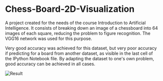 # Chess-Board-2D-Visualization
A project created for the needs of the course Introduction to Artificial Intelligence. It consists of breaking down an image of a chessboard into 64 images of each square, reducing the problem to figure recognition. The VGG16 network was used for this purpose.

Very good accuracy was achieved for this dataset, but very poor accuracy if predicting for a board from another dataset, as visible in the last cell of the IPython Notebook file. By adapting the dataset to one's own problem, good accuracy can be achieved in all cases.


![Result](https://github.com/tin-marusic/Chess-Board-2D-Visualization/assets/80029289/6cdd39b4-c912-4f51-ab18-08b570988bc8)
